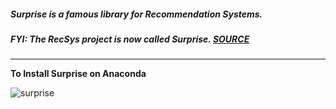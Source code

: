 ##### Surprise is a famous library for Recommendation Systems.
##### FYI: The **RecSys** project is now called **Surprise**. [SOURCE](https://github.com/NicolasHug/RecSys)

<hr>

**To Install Surprise on Anaconda**

![surprise](https://user-images.githubusercontent.com/689226/49697395-e3eae880-fbdc-11e8-8c8c-702dc46e61b7.jpg)
